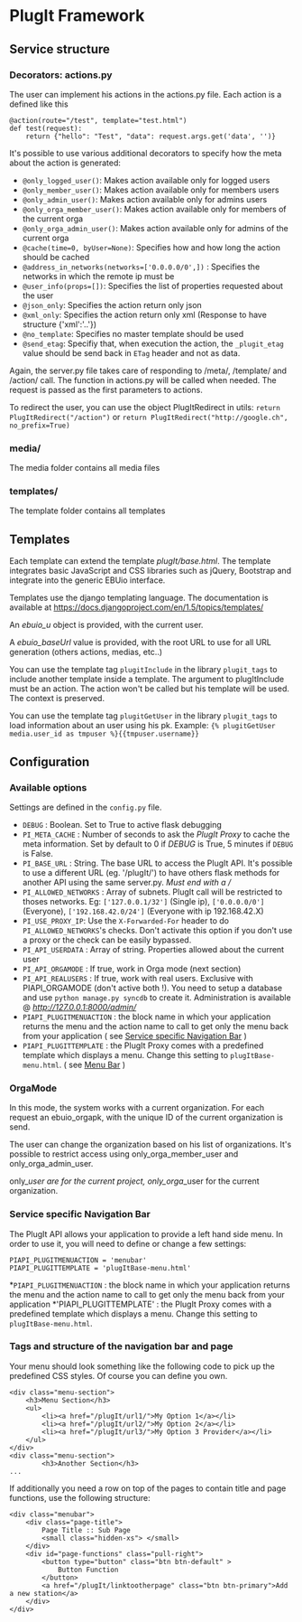 PlugIt Framework
====

## Service structure

### Decorators: actions.py
The user can implement his actions in the actions.py file. Each action is a defined like this

```
@action(route="/test", template="test.html")
def test(request):
    return {"hello": "Test", "data": request.args.get('data', '')}
```

It's possible to use various additional decorators to specify how the meta about the action is generated:

* `@only_logged_user()`: Makes action available only for logged users
* `@only_member_user()`: Makes action available only for members users
* `@only_admin_user()`: Makes action available only for admins users
* `@only_orga_member_user()`: Makes action available only for members of the current orga
* `@only_orga_admin_user()`: Makes action available only for admins of the current orga
* `@cache(time=0, byUser=None)`: Specifies how and how long the action should be cached
* `@address_in_networks(networks=['0.0.0.0/0',])` : Specifies the networks in which the remote ip must be
* `@user_info(props=[])`: Specifies the list of properties requested about the user
* `@json_only`: Specifies the action return only json
* `@xml_only`: Specifies the action return only xml (Response to have structure {'xml':'..'})
* `@no_template`: Specifies no master template should be used
* `@send_etag`: Specifiy that, when execution the action, the `_plugit_etag` value should be send back in `ETag` header and not as data.

Again, the server.py file takes care of responding to /meta/, /template/ and /action/ call. The function in actions.py will be called when needed. The request is passed as the first parameters to actions.

To redirect the user, you can use the object PlugItRedirect in utils: `return PlugItRedirect("/action")` or `return PlugItRedirect("http://google.ch", no_prefix=True)`

### media/
The media folder contains all media files

### templates/
The template folder contains all templates


## Templates
Each template can extend the template _plugIt/base.html_. The template integrates basic JavaScript and CSS libraries such as jQuery, Bootstrap and integrate into the generic EBUio interface.

Templates use the django templating language. The documentation is available at https://docs.djangoproject.com/en/1.5/topics/templates/

An _ebuio_u_ object is provided, with the current user.

A _ebuio_baseUrl_ value is provided, with the root URL to use for all URL generation (others actions, medias, etc..)

You can use the template tag `plugitInclude` in the library `plugit_tags` to include another template inside a template. The argument to plugItInclude must be an action. The action won't be called but his template will be used. The context is preserved.

You can use the template tag `plugitGetUser` in the library `plugit_tags` to load information about an user using his pk. Example: `{% plugitGetUser media.user_id as tmpuser %}{{tmpuser.username}}`


## Configuration

### Available options

Settings are defined in the `config.py` file.

* `DEBUG` : Boolean. Set to True to active flask debugging
* `PI_META_CACHE` : Number of seconds to ask the _PlugIt Proxy_ to cache the meta information. Set by default to 0 if _DEBUG_ is True, 5 minutes if `DEBUG` is False.
* `PI_BASE_URL` : String. The base URL to access the PlugIt API. It's possible to use a different URL (eg. '/plugIt/') to have others flask methods for another API using the same server.py. *Must end with a /*
* `PI_ALLOWED_NETWORKS` : Array of subnets. PlugIt call will be restricted to thoses networks. Eg: `['127.0.0.1/32']` (Single ip), `['0.0.0.0/0']` (Everyone), `['192.168.42.0/24']` (Everyone with ip 192.168.42.X)
* `PI_USE_PROXY_IP`: Use the `X-Forwarded-For` header to do `PI_ALLOWED_NETWORKS`'s checks. Don't activate this option if you don't use a proxy or the check can be easily bypassed.
* `PI_API_USERDATA` : Array of string. Properties allowed about the current user
* `PI_API_ORGAMODE` : If true, work in Orga mode (next section)
* `PI_API_REALUSERS` : If true, work with real users. Exclusive with PIAPI_ORGAMODE (don't active both !). You need to setup a database and use `python manage.py syncdb` to create it. Administration is available @ _http://127.0.0.1:8000/admin/_
* `PIAPI_PLUGITMENUACTION` : the block name in which your application returns the menu and the action name to call to get only the menu back from your application ( see [Service specific Navigation Bar](#service-specific-navigation-bar) )
* `PIAPI_PLUGITTEMPLATE` : the PlugIt Proxy comes with a predefined template which displays a menu. Change this setting to `plugItBase-menu.html`. ( see [Menu Bar](#menu-bar) )


### OrgaMode

In this mode, the system works with a current organization. For each request an ebuio_orgapk, with the unique ID of the current organization is send.

The user can change the organization based on his list of organizations. It's possible to restrict access using only_orga_member_user and only_orga_admin_user.

only_*_user are for the current project, only_orga_*_user for the current organization.


### Service specific Navigation Bar

The PlugIt API allows your application to provide a left hand side menu. In order to use it, you will need to define or 
change a few settings:

    PIAPI_PLUGITMENUACTION = 'menubar'
    PIAPI_PLUGITTEMPLATE = 'plugItBase-menu.html'
    
*`PIAPI_PLUGITMENUACTION` : the block name in which your application returns the menu and the action name to call to get
only the menu back from your application
*'PIAPI_PLUGITTEMPLATE' : the PlugIt Proxy comes with a predefined template which displays a menu. Change this setting
to `plugItBase-menu.html`.

### Tags and structure of the navigation bar and page

Your menu should look something like the following code to pick up the predefined CSS styles. Of course you can define
you own.

    <div class="menu-section">
        <h3>Menu Section</h3>
        <ul>
            <li><a href="/plugIt/url1/">My Option 1</a></li>
            <li><a href="/plugIt/url2/">My Option 2</a></li>
            <li><a href="/plugIt/url3/">My Option 3 Provider</a></li>
        </ul>
    </div>
    <div class="menu-section">
            <h3>Another Section</h3>
    ...

If additionally you need a row on top of the pages to contain title and page functions, use the following structure:

    <div class="menubar">
        <div class="page-title">
            Page Title :: Sub Page
            <small class="hidden-xs"> </small>
        </div>
        <div id="page-functions" class="pull-right">
            <button type="button" class="btn btn-default" >
                Button Function
            </button>
            <a href="/plugIt/linktootherpage" class="btn btn-primary">Add a new station</a>
        </div>
    </div>
